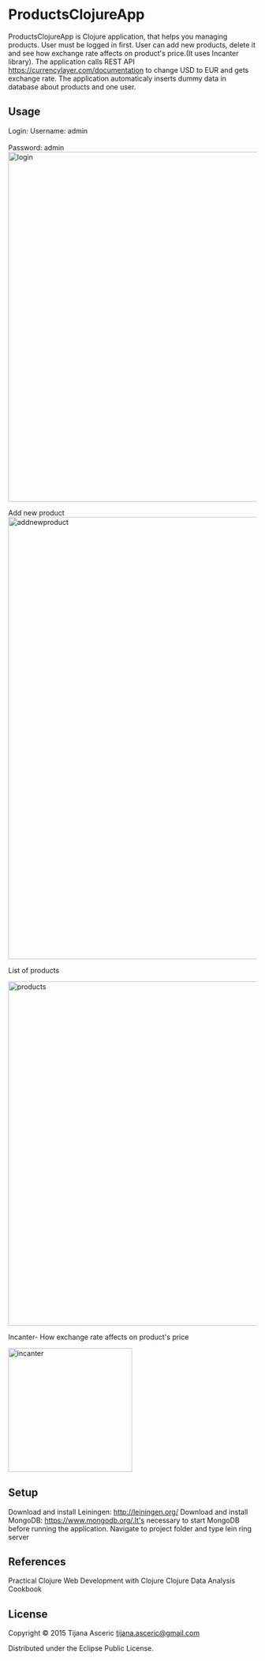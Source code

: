 # ProductsClojureApp

ProductsClojureApp is Clojure application, that helps you managing products. User must be logged in first. User can add new products, delete it and see how exchange rate affects on product's price.(It uses Incanter library).
The application calls REST API https://currencylayer.com/documentation to change USD to EUR and gets exchange rate. 
The application automaticaly inserts dummy data in database about products and one user.

## Usage

Login:
Username: admin
<br></br>
Password: admin
<img width="708" alt="login" src="https://cloud.githubusercontent.com/assets/8823815/10270561/9ac8fab4-6af5-11e5-9b90-e068d99a564b.png">

Add new product
<img width="895" alt="addnewproduct" src="https://cloud.githubusercontent.com/assets/8823815/10270593/77512e7a-6af6-11e5-8a65-b42aba6f6f69.png">

List of products

<img width="697" alt="products" src="https://cloud.githubusercontent.com/assets/8823815/10270601/e53c1058-6af6-11e5-9447-a7416e989bfe.png">

Incanter- How exchange rate affects on product's price

<img width="251" alt="incanter" src="https://cloud.githubusercontent.com/assets/8823815/10270764/795ab9b0-6afc-11e5-9f66-64610b84504d.png">

## Setup
Download and install Leiningen: http://leiningen.org/
Download and install MongoDB: https://www.mongodb.org/.It's necessary to start MongoDB before running the application.
Navigate to project folder and type lein ring server

## References
Practical Clojure
Web Development with Clojure
Clojure Data Analysis Cookbook


## License

Copyright © 2015 Tijana Asceric tijana.asceric@gmail.com

Distributed under the Eclipse Public License.
